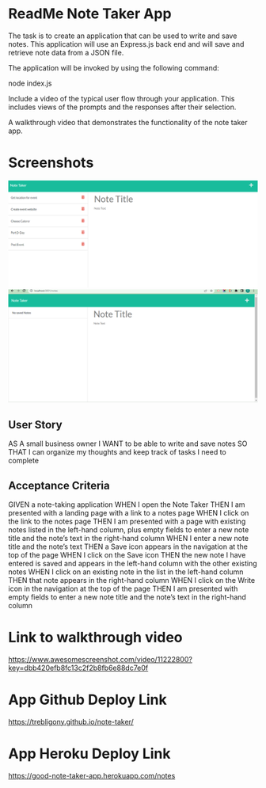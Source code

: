 
# ReadMe Note Taker App

The task is to create an application that can be used to write and save notes. This application will use an Express.js back end and will save and retrieve note data from a JSON file.


The application will be invoked by using the following command:

node index.js

Include a video of the typical user flow through your application. This includes views of the prompts and the responses after their selection.


A walkthrough video that demonstrates the functionality of the note taker app.


# Screenshots


<img src="./assets/images/screen_appview.png">


<img src="./assets/images/note_screen.png">



## User Story

AS A small business owner
I WANT to be able to write and save notes
SO THAT I can organize my thoughts and keep track of tasks I need to complete

## Acceptance Criteria

GIVEN a note-taking application
WHEN I open the Note Taker
THEN I am presented with a landing page with a link to a notes page
WHEN I click on the link to the notes page
THEN I am presented with a page with existing notes listed in the left-hand column, plus empty fields to enter a new note title and the note’s text in the right-hand column
WHEN I enter a new note title and the note’s text
THEN a Save icon appears in the navigation at the top of the page
WHEN I click on the Save icon
THEN the new note I have entered is saved and appears in the left-hand column with the other existing notes
WHEN I click on an existing note in the list in the left-hand column
THEN that note appears in the right-hand column
WHEN I click on the Write icon in the navigation at the top of the page
THEN I am presented with empty fields to enter a new note title and the note’s text in the right-hand column



# Link to walkthrough video

https://www.awesomescreenshot.com/video/11222800?key=dbb420efb8fc13c2f2b8fb6e88dc7e0f


# App Github Deploy Link

https://trebligony.github.io/note-taker/

# App Heroku Deploy Link

https://good-note-taker-app.herokuapp.com/notes